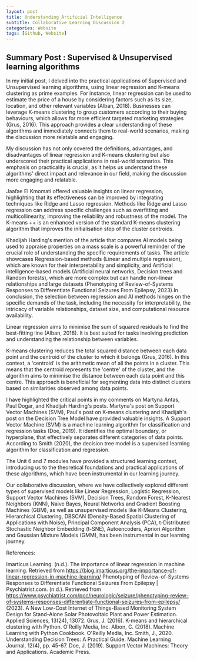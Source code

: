 ```yaml
---
layout: post
title: Understanding Artificial Intelligence
subtitle: Collaborative Learning Discussion 2
categories: Website
tags: [Github, Website]
---
```

 
## Summary Post : Supervised & Unsupervised learning algorithms

In my initial post, I delved into the practical applications of Supervised and Unsupervised learning algorithms, using linear regression and K-means clustering as prime examples. For instance, linear regression can be used to estimate the price of a house by considering factors such as its size, location, and other relevant variables (Alban, 2018). Businesses can leverage K-means clustering to group customers according to their buying behaviours, which allows for more efficient targeted marketing strategies (Grus, 2016). This approach provides a clear understanding of these algorithms and immediately connects them to real-world scenarios, making the discussion more relatable and engaging.

My discussion has not only covered the definitions, advantages, and disadvantages of linear regression and K-means clustering but also underscored their practical applications in real-world scenarios. This emphasis on practicality is crucial, as it helps us understand these algorithms' direct impact and relevance in our field, making the discussion more engaging and relatable.

Jaafae El Kmomati offered valuable insights on linear regression, highlighting that its effectiveness can be improved by integrating techniques like Ridge and Lasso regression. Methods like Ridge and Lasso regression can address specific challenges such as overfitting and multicollinearity, improving the reliability and robustness of the model. The K-means ++ is an enhanced version of the standard K-means clustering algorithm that improves the initialisation step of the cluster centroids.

Khadijah Harding's mention of the article that compares AI models being used to appraise properties on a mass scale is a powerful reminder of the crucial role of understanding the specific requirements of tasks. The article showcases Regression-based methods (Linear and multiple regression), which are known for their interpretability and simplicity, and Artificial intelligence-based models (Artificial neural networks, Decision trees and Random forests), which are more complex but can handle non-linear relationships and large datasets (Phenotyping of Review-of-Systems Responses to Differentiate Functional Seizures From Epilepsy, 2023).In conclusion, the selection between regression and AI methods hinges on the specific demands of the task, including the necessity for interpretability, the intricacy of variable relationships, dataset size, and computational resource availability.

Linear regression aims to minimise the sum of squared residuals to find the best-fitting line (Alban, 2018). It is best suited for tasks involving prediction and understanding the relationship between variables.

K-means clustering reduces the total squared distance between each data point and the centroid of the cluster to which it belongs (Grus, 2016). In this context, a 'centroid' is the arithmetic mean of all the points in a cluster. This means that the centroid represents the 'centre' of the cluster, and the algorithm aims to minimise the distance between each data point and this centre. This approach is beneficial for segmenting data into distinct clusters based on similarities observed among data points.

I have highlighted the critical points in my comments on Martyna Antas, Paul Dogar, and Khadijah Harding's posts. Martyna's post on Support Vector Machines (SVM), Paul's post on K-means clustering and Khadijah's post on the Decision Tree Model have provided valuable insights. A Support Vector Machine (SVM) is a machine learning algorithm for classification and regression tasks (Doe, 2019). It identifies the optimal boundary, or hyperplane, that effectively separates different categories of data points. According to Smith (2020), the decision tree model is a supervised learning algorithm for classification and regression.

The Unit 6 and 7 modules have provided a structured learning context, introducing us to the theoretical foundations and practical applications of these algorithms, which have been instrumental in our learning journey.

Our collaborative discussion, where we have collectively explored different types of supervised models like Linear Regression, Logistic Regression, Support Vector Machines (SVM), Decision Trees, Random Forest, K-Nearest Neighbors (KNN), Naive Bayes, Neural Networks and Gradient Boosting Machines (GBM), as well as unsupervised models like K-Means Clustering, Hierarchical Clustering, DBSCAN (Density-Based Spatial Clustering of Applications with Noise), Principal Component Analysis (PCA), t-Distributed Stochastic Neighbor Embedding (t-SNE), Autoencoders, Apriori Algorithm and Gaussian Mixture Models (GMM), has been instrumental in our learning journey.

References:

Imarticus Learning. (n.d.). The importance of linear regression in machine learning. Retrieved from https://blog.imarticus.org/the-importance-of-linear-regression-in-machine-learning/
Phenotyping of Review-of-Systems Responses to Differentiate Functional Seizures From Epilepsy | Psychiatrist.com. (n.d.). Retrieved from https://www.psychiatrist.com/pcc/neurologic/seizure/phenotyping-review-of-systems-responses-differentiate-functional-seizures-from-epilepsy/
(2023). A New Low-Cost Internet of Things-Based Monitoring System Design for Stand-Alone Solar Photovoltaic Plant and Power Estimation. Applied Sciences, 13(24), 13072.
Grus, J. (2016). K-means and hierarchical clustering with Python. O'Reilly Media, Inc.
Albon, C. (2018). Machine Learning with Python Cookbook. O'Reilly Media, Inc.
Smith, J., 2020. Understanding Decision Trees: A Practical Guide. Machine Learning Journal, 12(4), pp. 45-67.
Doe, J. (2019). Support Vector Machines: Theory and Applications. Academic Press.
